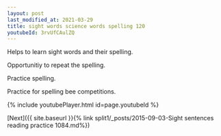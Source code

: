 ```yaml
---
layout: post
last_modified_at: 2021-03-29
title: sight words science words spelling 120
youtubeId: 3rvUfCAulZQ
---
```

 
 
Helps to learn sight words and their spelling.

Opportunitiy to repeat the spelling. 

Practice spelling. 
 
Practice for spelling bee competitions. 
 
{% include youtubePlayer.html id=page.youtubeId %}
 
 

[Next]({{ site.baseurl }}{% link  split1/_posts/2015-09-03-Sight sentences reading practice 1084.md%})
 
